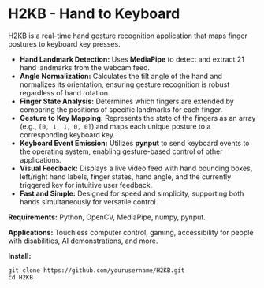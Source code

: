 # H2KB - Hand to Keyboard

H2KB is a real-time hand gesture recognition application that maps finger postures to keyboard key presses.

- **Hand Landmark Detection:** Uses **MediaPipe** to detect and extract 21 hand landmarks from the webcam feed.
- **Angle Normalization:** Calculates the tilt angle of the hand and normalizes its orientation, ensuring gesture recognition is robust regardless of hand rotation.
- **Finger State Analysis:** Determines which fingers are extended by comparing the positions of specific landmarks for each finger.
- **Gesture to Key Mapping:** Represents the state of the fingers as an array (e.g., `[0, 1, 1, 0, 0]`) and maps each unique posture to a corresponding keyboard key.
- **Keyboard Event Emission:** Utilizes **pynput** to send keyboard events to the operating system, enabling gesture-based control of other applications.
- **Visual Feedback:** Displays a live video feed with hand bounding boxes, left/right hand labels, finger states, hand angle, and the currently triggered key for intuitive user feedback.
- **Fast and Simple:** Designed for speed and simplicity, supporting both hands simultaneously for versatile control.

**Requirements:** Python, OpenCV, MediaPipe, numpy, pynput.

**Applications:** Touchless computer control, gaming, accessibility for people with disabilities, AI demonstrations, and more.

**Install:**
```
git clone https://github.com/yourusername/H2KB.git
cd H2KB
```